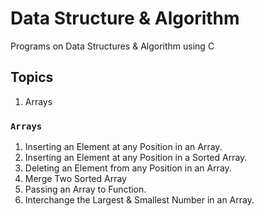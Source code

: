 # Data Structure & Algorithm 

Programs on Data Structures & Algorithm using C

## Topics

1. Arrays

### `Arrays`

1. Inserting an Element at any Position in an Array.
2. Inserting an Element at any Position in a Sorted Array.
3. Deleting an Element from any Position in an Array.
4. Merge Two Sorted Array
5. Passing an Array to Function.
6. Interchange the Largest & Smallest Number in an Array.